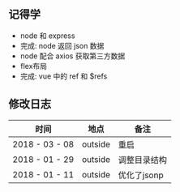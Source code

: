 ## 记得学

- node 和 express
- 完成: node 返回 json 数据
- node 配合 axios 获取第三方数据
- flex布局
- 完成: vue 中的 ref 和 $refs

## 修改日志

| 时间           | 地点    | 备注         |
| -------------- | ------- | ------------ |
| 2018 - 03 - 08 | outside | 重启         |
| 2018 - 01 - 29 | outside | 调整目录结构 |
| 2018 - 01 - 11 | outside | 优化了jsonp  |
